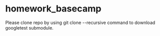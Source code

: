 # homework_basecamp
Please clone repo by using git clone --recursive command to download googletest submodule.
